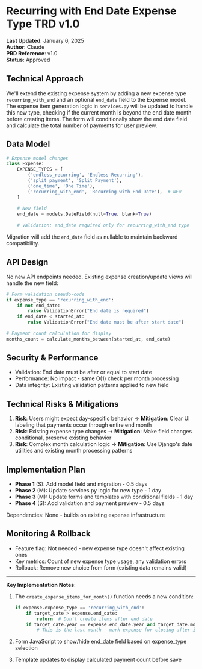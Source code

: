 # Recurring with End Date Expense Type TRD v1.0

**Last Updated**: January 6, 2025  
**Author**: Claude  
**PRD Reference**: v1.0  
**Status**: Approved

## Technical Approach

We'll extend the existing expense system by adding a new expense type `recurring_with_end` and an
optional `end_date` field to the Expense model. The expense item generation logic in `services.py`
will be updated to handle this new type, checking if the current month is beyond the end date month
before creating items. The form will conditionally show the end date field and calculate the total
number of payments for user preview.

## Data Model

```python
# Expense model changes
class Expense:
    EXPENSE_TYPES = [
        ('endless_recurring', 'Endless Recurring'),
        ('split_payment', 'Split Payment'),
        ('one_time', 'One Time'),
        ('recurring_with_end', 'Recurring with End Date'),  # NEW
    ]
    
    # New field
    end_date = models.DateField(null=True, blank=True)
    
    # Validation: end_date required only for recurring_with_end type
```

Migration will add the `end_date` field as nullable to maintain backward compatibility.

## API Design

No new API endpoints needed. Existing expense creation/update views will handle the new field:

```python
# Form validation pseudo-code
if expense_type == 'recurring_with_end':
    if not end_date:
        raise ValidationError("End date is required")
    if end_date < started_at:
        raise ValidationError("End date must be after start date")
    
# Payment count calculation for display
months_count = calculate_months_between(started_at, end_date)
```

## Security & Performance

- Validation: End date must be after or equal to start date
- Performance: No impact - same O(1) check per month processing
- Data integrity: Existing validation patterns applied to new field

## Technical Risks & Mitigations

1. **Risk**: Users might expect day-specific behavior → **Mitigation**: Clear UI labeling that payments occur through entire end month
2. **Risk**: Existing expense type changes → **Mitigation**: Make field changes conditional, preserve existing behavior
3. **Risk**: Complex month calculation logic → **Mitigation**: Use Django's date utilities and existing month processing patterns

## Implementation Plan

- **Phase 1** (S): Add model field and migration - 0.5 days
- **Phase 2** (M): Update services.py logic for new type - 1 day
- **Phase 3** (M): Update forms and templates with conditional fields - 1 day
- **Phase 4** (S): Add validation and payment preview - 0.5 days

Dependencies: None - builds on existing expense infrastructure

## Monitoring & Rollback

- Feature flag: Not needed - new expense type doesn't affect existing ones
- Key metrics: Count of new expense type usage, any validation errors
- Rollback: Remove new choice from form (existing data remains valid)

---

**Key Implementation Notes**:

1. The `create_expense_items_for_month()` function needs a new condition:

   ```python
   if expense.expense_type == 'recurring_with_end':
       if target_date > expense.end_date:
           return  # Don't create items after end date
       if target_date.year == expense.end_date.year and target_date.month == expense.end_date.month:
           # This is the last month - mark expense for closing after item creation
   ```

2. Form JavaScript to show/hide end_date field based on expense_type selection

3. Template updates to display calculated payment count before save
